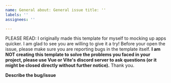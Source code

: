 ```yaml
---
name: General about: General issue title: ''
labels: ''
assignees: ''

---
```


PLEASE READ: I originally made this template for myself to mocking up apps quicker. I am glad to see you are willing to
give it a try! Before your open the issue, please make sure you are reporting bugs in the template itself. **I am NOT
creating this template to solve the problems you faced in your project, please use Vue or Vite's discord server to ask
questions (or it might be closed directly without further notice).** Thank you.

**Describe the bug/issue**
